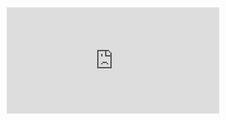 <div style="position:relative;padding-bottom:48%; margin:10px">
    <iframe src="https://www.youtube.com/embed/xlUMn7DdY1M?start=0" frameborder="0" allow="accelerometer; autoplay; encrypted-media; gyroscope; picture-in-picture" allowfullscreen 
    	style="position:absolute;width:100%;height:100%;"></iframe>
</div>
